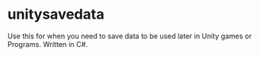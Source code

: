 # unitysavedata
Use this for when you need to save data to be used later in Unity games or Programs. Written in C#.
